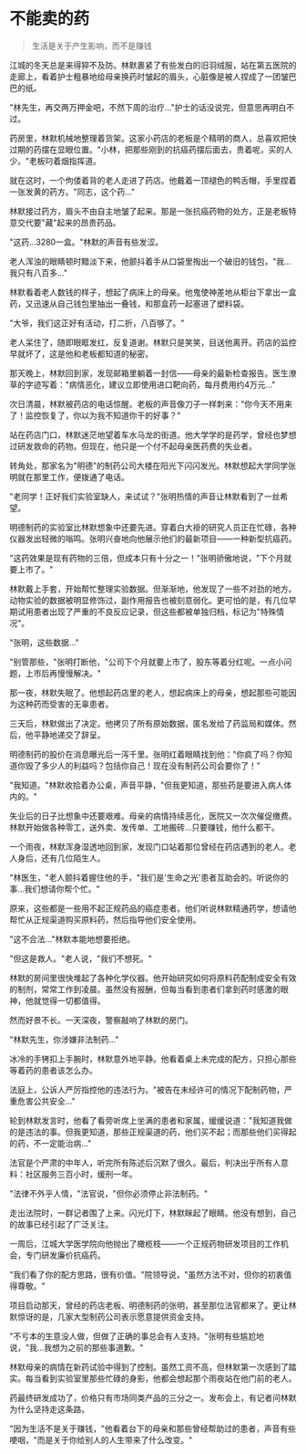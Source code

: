 # 不能卖的药

> 生活是关于产生影响，而不是赚钱

江城的冬天总是来得猝不及防。林默裹紧了有些发白的旧羽绒服，站在第五医院的走廊上，看着护士粗暴地给母亲换药时皱起的眉头，心脏像是被人捏成了一团皱巴巴的纸。

"林先生，再交两万押金吧，不然下周的治疗..."护士的话没说完，但意思再明白不过。

药房里，林默机械地整理着货架。这家小药店的老板是个精明的商人，总喜欢把快过期的药摆在显眼位置。"小林，把那些刚到的抗癌药摆后面去，贵着呢，买的人少。"老板叼着烟指挥道。

就在这时，一个佝偻着背的老人走进了药店。他戴着一顶褪色的鸭舌帽，手里捏着一张发黄的药方。"同志，这个药..."

林默接过药方，眉头不由自主地皱了起来。那是一张抗癌药物的处方，正是老板特意交代要"藏"起来的昂贵药品。

"这药...3280一盒。"林默的声音有些发涩。

老人浑浊的眼睛顿时黯淡下来，他颤抖着手从口袋里掏出一个破旧的钱包，"我...我只有八百多..."

林默看着老人数钱的样子，想起了病床上的母亲。他鬼使神差地从柜台下拿出一盒药，又迅速从自己钱包里抽出一叠钱，和那盒药一起塞进了塑料袋。

"大爷，我们这正好有活动，打二折，八百够了。"

老人呆住了，随即眼眶发红，反复道谢。林默只是笑笑，目送他离开。药店的监控早就坏了，这是他和老板都知道的秘密。

那天晚上，林默回到家，发现邮箱里躺着一封信——母亲的最新检查报告。医生潦草的字迹写着："病情恶化，建议立即使用进口靶向药，每月费用约4万元..."

次日清晨，林默被药店的电话惊醒。老板的声音像刀子一样刺来："你今天不用来了！监控恢复了，你以为我不知道你干的好事？"

站在药店门口，林默迷茫地望着车水马龙的街道。他大学学的是药学，曾经也梦想过研发救命的药物。但现在，他只是一个付不起母亲医药费的失业者。

转角处，那家名为"明德"的制药公司大楼在阳光下闪闪发光。林默想起大学同学张明就在那里工作，便拨通了电话。

"老同学！正好我们实验室缺人，来试试？"张明热情的声音让林默看到了一丝希望。

明德制药的实验室比林默想象中还要先进。穿着白大褂的研究人员正在忙碌，各种仪器发出轻微的嗡鸣。张明兴奋地向他展示他们的最新项目——一种新型抗癌药。

"这药效果是现有药物的三倍，但成本只有十分之一！"张明骄傲地说，"下个月就要上市了。"

林默戴上手套，开始帮忙整理实验数据。但渐渐地，他发现了一些不对劲的地方。动物实验的数据被明显修饰过，副作用报告也被刻意弱化。更可怕的是，有几位早期试用患者出现了严重的不良反应记录，但这些都被单独归档，标记为"特殊情况"。

"张明，这些数据..."

"别管那些，"张明打断他，"公司下个月就要上市了，股东等着分红呢。一点小问题，上市后再慢慢解决。"

那一夜，林默失眠了。他想起药店里的老人，想起病床上的母亲，想起那些可能因为这种药而受害的无辜患者。

三天后，林默做出了决定。他拷贝了所有原始数据，匿名发给了药监局和媒体。然后，他平静地递交了辞呈。

明德制药的股价在消息曝光后一泻千里。张明红着眼睛找到他："你疯了吗？你知道你毁了多少人的利益吗？包括你自己！现在没有制药公司会要你了！"

"我知道。"林默收拾着办公桌，声音平静，"但我更知道，那些药是要进入病人体内的。"

失业后的日子比想象中还要艰难。母亲的病情持续恶化，医院又一次次催促缴费。林默开始做各种零工，送外卖、发传单、工地搬砖...只要赚钱，他什么都干。

一个雨夜，林默浑身湿透地回到家，发现门口站着那位曾经在药店遇到的老人。老人身后，还有几位陌生人。

"林医生，"老人颤抖着握住他的手，"我们是'生命之光'患者互助会的。听说你的事...我们想请你帮个忙。"

原来，这些都是一些用不起正规药品的癌症患者。他们听说林默精通药学，想请他帮忙从正规渠道购买原料药，然后指导他们安全使用。

"这不合法..."林默本能地想要拒绝。

"但这是救人。"老人说，"我们不想死。"

林默的房间里很快堆起了各种化学仪器。他开始研究如何将原料药配制成安全有效的制剂，常常工作到凌晨。虽然没有报酬，但每当看到患者们拿到药时感激的眼神，他就觉得一切都值得。

然而好景不长。一天深夜，警察敲响了林默的房门。

"林默先生，你涉嫌非法制药..."

冰冷的手铐扣上手腕时，林默意外地平静。他看着桌上未完成的配方，只担心那些等着药的患者该怎么办。

法庭上，公诉人严厉指控他的违法行为。"被告在未经许可的情况下配制药物，严重危害公共安全..."

轮到林默发言时，他看了看旁听席上坐满的患者和家属，缓缓说道："我知道我做的是违法的事。但我更知道，那些正规渠道的药，他们买不起；而那些他们买得起的药，不一定能治病..."

法官是个严肃的中年人，听完所有陈述后沉默了很久。最后，判决出乎所有人意料：社区服务三百小时，缓刑一年。

"法律不外乎人情，"法官说，"但你必须停止非法制药。"

走出法院时，一群记者围了上来。闪光灯下，林默眯起了眼睛。他没有想到，自己的故事已经引起了广泛关注。

一周后，江城大学医学院向他抛出了橄榄枝——一个正规药物研发项目的工作机会，专门研发廉价抗癌药。

"我们看了你的配方思路，很有价值。"院领导说，"虽然方法不对，但你的初衷值得尊敬。"

项目启动那天，曾经的药店老板、明德制药的张明，甚至那位法官都来了。更让林默惊讶的是，几家大型制药公司表示愿意提供资金支持。

"不亏本的生意没人做，但做了正确的事总会有人支持。"张明有些尴尬地说，"我...我想为之前的那些事道歉。"

林默母亲的病情在新药试验中得到了控制。虽然工资不高，但林默第一次感到了踏实。每当看到实验室里那些忙碌的身影，他都会想起那个雨夜站在他门前的老人。

药最终研发成功了，价格只有市场同类产品的三分之一。发布会上，有记者问林默为什么坚持走这条路。

"因为生活不是关于赚钱，"他看着台下的母亲和那些曾经帮助过的患者，声音有些哽咽，"而是关于你给别人的人生带来了什么改变。"